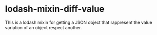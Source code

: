 # lodash-mixin-diff-value
This is a lodash mixin for getting a JSON object that rappresent the value variation of an object respect another.
